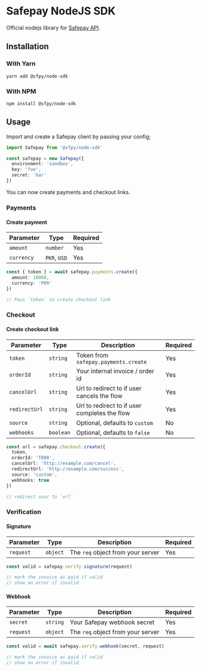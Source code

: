 # Safepay NodeJS SDK

Official nodejs library for [Safepay API](https://getsafepay.com).

## Installation

### With Yarn

```
yarn add @sfpy/node-sdk
```

### With NPM

```
npm install @sfpy/node-sdk
```

## Usage

Import and create a Safepay client by passing your config;

```typescript
import Safepay from '@sfpy/node-sdk'

const safepay = new Safepay({
  environment: 'sandbox',
  key: 'foo',
  secret: 'bar'
})
```

You can now create payments and checkout links.

### Payments

#### Create payment

| Parameter  | Type         | Required |
| ---------- | ------------ | -------- |
| `amount`   | `number`     | Yes      |
| `currency` | `PKR`, `USD` | Yes      |

```typescript
const { token } = await safepay.payments.create({
  amount: 10000,
  currency: 'PKR'
})

// Pass `token` to create checkout link
```

### Checkout

#### Create checkout link

| Parameter     | Type      | Description                                   | Required |
| ------------- | --------- | --------------------------------------------- | -------- |
| `token`       | `string`  | Token from `safepay.payments.create`          | Yes      |
| `orderId`     | `string`  | Your internal invoice / order id              | Yes      |
| `cancelUrl`   | `string`  | Url to redirect to if user cancels the flow   | Yes      |
| `redirectUrl` | `string`  | Url to redirect to if user completes the flow | Yes      |
| `source`      | `string`  | Optional, defaults to `custom`                | No       |
| `webhooks`    | `boolean` | Optional, defaults to `false`                 | No       |

```typescript
const url = safepay.checkout.create({
  token,
  orderId: 'T800',
  cancelUrl: 'http://example.com/cancel',
  redirectUrl: 'http://example.com/success',
  source: 'custom',
  webhooks: true
})

// redirect user to `url`
```

### Verification

#### Signature

| Parameter | Type     | Description                       | Required |
| --------- | -------- | --------------------------------- | -------- |
| `request` | `object` | The `req` object from your server | Yes      |

```typescript
const valid = safepay.verify.signature(request)

// mark the invoice as paid if valid
// show an error if invalid
```

#### Webhook

| Parameter | Type     | Description                       | Required |
| --------- | -------- | --------------------------------- | -------- |
| `secret`  | `string` | Your Safepay webhook secret       | Yes      |
| `request` | `object` | The `req` object from your server | Yes      |

```typescript
const valid = await safepay.verify.webhook(secret, request)

// mark the invoice as paid if valid
// show an error if invalid
```

